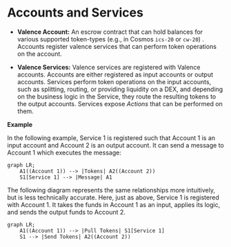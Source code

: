 # Accounts and Services

- **Valence Account:** An escrow contract that can hold balances for various supported token-types (e.g., in Cosmos `ics-20` or `cw-20`) . Accounts register valence services that can perform token operations on the account.

- **Valence Services:** Valence services are registered with Valence accounts. Accounts are either registered as input accounts or output accounts. Services perform token operations on the input accounts, such as splitting, routing, or providing liquidity on a DEX, and depending on the business logic in the Service, they route the resulting tokens to the output accounts. Services expose _Actions_ that can be performed on them.

**Example**

In the following example, Service 1 is registered such that Account 1 is an input account and Account 2 is an output account. It can send a message to Account 1 which executes the message:

```mermaid
graph LR;
	A1((Account 1)) --> |Tokens| A2((Account 2))
	S1[Service 1] --> |Message| A1
```

The following diagram represents the same relationships more intuitively, but is less technically accurate. Here, just as above, Service 1 is registered with Account 1. It takes the funds in Account 1 as an input, applies its logic, and sends the output funds to Account 2.

```mermaid
graph LR;
	A1((Account 1)) --> |Pull Tokens| S1[Service 1]
	S1 --> |Send Tokens| A2((Account 2))
```
